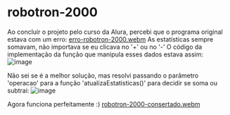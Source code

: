 # robotron-2000

Ao concluir o projeto pelo curso da Alura, percebi que o programa original estava com um erro:
  [erro-robotron-2000.webm](https://user-images.githubusercontent.com/110543447/223449169-70794168-9e71-4e79-815f-e506ee1c6464.webm)
  As estatísticas sempre somavam, não importava se eu clicava no '+' ou no '-'
  O código da implementação da função que manipula esses dados estava assim:
  ![image](https://user-images.githubusercontent.com/110543447/223449972-e493ae58-0aae-4d5c-9b79-b64aa9ae1ecb.png)

Não sei se é a melhor solução, mas resolvi passando o parâmetro 'operacao' para a função 'atualizaEstatisticas()' para decidir se soma ou subtrai:
  ![image](https://user-images.githubusercontent.com/110543447/223450799-4adb3601-444f-43a8-9114-21fb17e80e4a.png)
 
Agora funciona perfeitamente :)
  [robotron-2000-consertado.webm](https://user-images.githubusercontent.com/110543447/223451852-99f3d940-2fba-481a-96d4-2d1854489b8e.webm)

